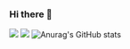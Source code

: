 ### Hi there 👋
<img href="버튼을 눌렀을 때 이동할 링크" target="_blank"><img src="https://img.shields.io/badge/React-#61DAFB?style=for-the-badge&logo=React&logoColor=#61DAFB"/>
<img src="https://img.shields.io/badge/JAVA-007396?style=for-the-badge&logo=Java&logoColor=white">
![Anurag's GitHub stats](https://github-readme-stats.vercel.app/api?username=taewok&show_icons=true&theme=radical)

<!--
**taewok/taewok** is a ✨ _special_ ✨ repository because its `README.md` (this file) appears on your GitHub profile.

Here are some ideas to get you started:

- 🔭 I’m currently working on ...
- 🌱 I’m currently learning ...
- 👯 I’m looking to collaborate on ...
- 🤔 I’m looking for help with ...
- 💬 Ask me about ...
- 📫 How to reach me: ...
- 😄 Pronouns: ...
- ⚡ Fun fact: ...
-->

